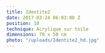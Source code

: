 ```yaml
---
title: Identite2
date: 2017-03-24 06:03:00 Z
position: 10
technique: Acrylique sur toile
dimensions: 70 x 50 cm
photo: "/uploads/Identite2_hd.jpg"
---
```


